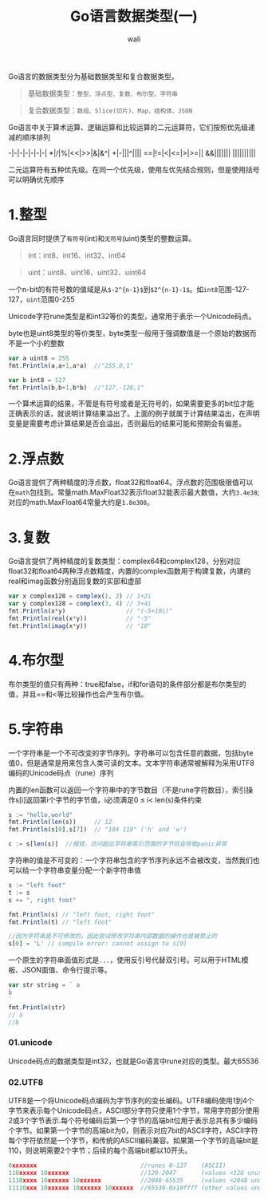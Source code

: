 ﻿---
layout: post
title: Go语言数据类型(一)   #标题
tagline: 介绍整型、浮点型、复数、布尔型、字符串
category: Go      #分类
author: wali    #作者
tag: Go     #标签
ghurl:        #github url
ghurl_zip:   #github zip下载
comments: true

post_nav: ['1.整型','2.浮点数','3.复数','4.布尔型','5.字符串']
---

Go语言的数据类型分为基础数据类型和复合数据类型。

> 基础数据类型：`整型、浮点型、复数、布尔型、字符串`

> 复合数据类型：`数组、Slice(切片)、Map、结构体、JSON`

Go语言中关于算术运算、逻辑运算和比较运算的二元运算符，它们按照优先级递减的顺序排列

-|-|-|-|-|-|-|
\*|/|%|<<|>>|&|&^|
\+|-|\||^||||
==|!=|<|<=|>|>=||
&&|||||||
|\|\||||||||

二元运算符有五种优先级。在同一个优先级，使用左优先结合规则，但是使用括号可以明确优先顺序

# 1.整型

Go语言同时提供了`有符号`(int)和`无符号`(uint)类型的整数运算。

> int：int8、int16、int32、int64 

> uint：uint8、uint16、uint32、uint64

一个n-bit的有符号数的值域是从`$-2^{n-1}$`到`$2^{n-1}-1$`。如`int8`范围-127-127，`uint`范围0-255

Unicode字符rune类型是和int32等价的类型，通常用于表示一个Unicode码点。

byte也是uint8类型的等价类型，byte类型一般用于强调数值是一个原始的数据而不是一个小的整数


```javascript
var a uint8 = 255
fmt.Println(a,a+1,a*a)  //"255,0,1"

var b int8 = 127
fmt.Println(b,b+1,b*b)  //"127,-128,1"

```
一个算术运算的结果，不管是有符号或者是无符号的，如果需要更多的bit位才能正确表示的话，就说明计算结果溢出了。上面的例子就属于计算结果溢出，在声明变量是需要考虑计算结果是否会溢出，否则最后的结果可能和预期会有偏差。

# 2.浮点数

Go语言提供了两种精度的浮点数，float32和float64。浮点数的范围极限值可以在`math`包找到。常量math.MaxFloat32表示float32能表示最大数值，大约`3.4e38`;对应的math.MaxFloat64常量大约是`1.8e308`。


# 3.复数

Go语言提供了两种精度的复数类型：complex64和complex128，分别对应float32和float64两种浮点数精度，内置的complex函数用于构建复数，内建的real和imag函数分别返回复数的实部和虚部

```javascript
var x complex128 = complex(1, 2) // 1+2i
var y complex128 = complex(3, 4) // 3+4i
fmt.Println(x*y)                 // "(-5+10i)"
fmt.Println(real(x*y))           // "-5"
fmt.Println(imag(x*y))           // "10"
```

# 4.布尔型

布尔类型的值只有两种：true和false，if和for语句的条件部分都是布尔类型的值，并且==和<等比较操作也会产生布尔值。

# 5.字符串

一个字符串是一个不可改变的字节序列。字符串可以包含任意的数据，包括byte值0，但是通常是用来包含人类可读的文本。文本字符串通常被解释为采用UTF8编码的Unicode码点（rune）序列

内置的len函数可以返回一个字符串中的字节数目（不是rune字符数目），索引操作s[i]返回第i个字节的字节值，i必须满足0 ≤ i< len(s)条件约束

```javascript
s := "hello,world"
fmt.Println(len(s))     // 12
fmt.Println(s[0],s[7])  // "104 119" ('h' and 'w')

c := s[len(s)]  //报错，访问超出字符串索引范围的字节将会导致panic异常

```

字符串的值是不可变的：一个字符串包含的字节序列永远不会被改变，当然我们也可以给一个字符串变量分配一个新字符串值

```javascript
s := "left foot"
t := s
s += ", right foot"

fmt.Println(s) // "left foot, right foot"
fmt.Println(t) // "left foot"

//因为字符串是不可修改的，因此尝试修改字符串内部数据的操作也是被禁止的
s[0] = 'L' // compile error: cannot assign to s[0]
```

一个原生的字符串面值形式是`...`，使用反引号代替双引号。可以用于HTML模板、JSON面值、命令行提示等。

```javascript
var str string = ` a
b
`
fmt.Println(str)
// a 
//b
```

### 01.unicode

Unicode码点的数据类型是int32，也就是Go语言中rune对应的类型。最大65536

### 02.UTF8

UTF8是一个将Unicode码点编码为字节序列的变长编码。UTF8编码使用1到4个字节来表示每个Unicode码点，ASCII部分字符只使用1个字节，常用字符部分使用2或3个字节表示.每个符号编码后第一个字节的高端bit位用于表示总共有多少编码个字节。如果第一个字节的高端bit为0，则表示对应7bit的ASCII字符，ASCII字符每个字符依然是一个字节，和传统的ASCII编码兼容。如果第一个字节的高端bit是110，则说明需要2个字节；后续的每个高端bit都以10开头。

```javascript
0xxxxxxx                             //runes 0-127    (ASCII)
110xxxxx 10xxxxxx                    //128-2047       (values <128 unused)
1110xxxx 10xxxxxx 10xxxxxx           //2048-65535     (values <2048 unused)
11110xxx 10xxxxxx 10xxxxxx 10xxxxxx  //65536-0x10ffff (other values unused)
```








































